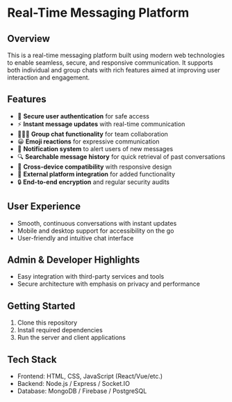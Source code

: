# Real-Time Messaging Platform

## Overview
This is a real-time messaging platform built using modern web technologies to enable seamless, secure, and responsive communication. It supports both individual and group chats with rich features aimed at improving user interaction and engagement.

## Features
- 🔐 **Secure user authentication** for safe access
- ⚡ **Instant message updates** with real-time communication
- 🧑‍🤝‍🧑 **Group chat functionality** for team collaboration
- 😀 **Emoji reactions** for expressive communication
- 🔔 **Notification system** to alert users of new messages
- 🔍 **Searchable message history** for quick retrieval of past conversations
- 🔄 **Cross-device compatibility** with responsive design
- 🔗 **External platform integration** for added functionality
- 🔒 **End-to-end encryption** and regular security audits

## User Experience
- Smooth, continuous conversations with instant updates
- Mobile and desktop support for accessibility on the go
- User-friendly and intuitive chat interface

## Admin & Developer Highlights
- Easy integration with third-party services and tools
- Secure architecture with emphasis on privacy and performance

## Getting Started
1. Clone this repository
2. Install required dependencies
3. Run the server and client applications

## Tech Stack
- Frontend: HTML, CSS, JavaScript (React/Vue/etc.)
- Backend: Node.js / Express / Socket.IO
- Database: MongoDB / Firebase / PostgreSQL


